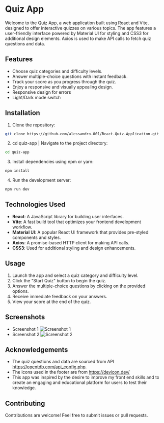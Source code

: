# Quiz App

Welcome to the Quiz App, a web application built using React and Vite, designed to offer interactive quizzes on various topics. The app features a user-friendly interface powered by Material UI for styling and CSS3 for additional design elements. Axios is used to make API calls to fetch quiz questions and data.

## Features

- Choose quiz categories and difficulty levels.
- Answer multiple-choice questions with instant feedback.
- Track your score as you progress through the quiz.
- Enjoy a responsive and visually appealing design.
- Responsive design for errors
- Light/Dark mode switch

## Installation

1. Clone the repository:
```bash
git clone https://github.com/alessandro-001/React-Quiz-Application.git
```

2. cd quiz-app | Navigate to the project directory:
```bash
cd quiz-app
```

3. Install dependencies using npm or yarn:
```bash
npm install
```

4. Run the development server:
```bash
npm run dev
```

## Technologies Used

- **React**: A JavaScript library for building user interfaces.
- **Vite**: A fast build tool that optimizes your frontend development workflow.
- **Material UI**: A popular React UI framework that provides pre-styled components and styles.
- **Axios**: A promise-based HTTP client for making API calls.
- **CSS3**: Used for additional styling and design enhancements.

## Usage

1. Launch the app and select a quiz category and difficulty level.
2. Click the "Start Quiz" button to begin the quiz.
3. Answer the multiple-choice questions by clicking on the provided options.
4. Receive immediate feedback on your answers.
5. View your score at the end of the quiz.

## Screenshots

- Screenshot 1
  ![Screenshot 1](screenshots/screenshot1.png)
- Screenshot 2
  ![Screenshot 2](screenshots/screenshot2.png)

## Acknowledgements

- The quiz questions and data are sourced from API https://opentdb.com/api_config.php.
- The icons used in the footer are from https://devicon.dev/ 
- This app was inspired by the desire to improve my front end skills and to create an engaging and educational platform for users to test their knowledge.

## Contributing

Contributions are welcome! Feel free to submit issues or pull requests.

